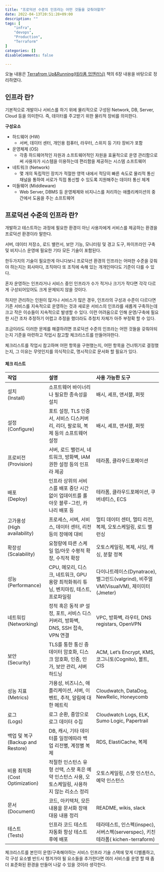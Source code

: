 ```yaml
---
title: "프로덕션 수준의 인프라는 어떤 것들을 갖춰야할까"
date: 2022-04-13T20:51:28+09:00
description: ""
tags: [
	"infra",
	"devops",
    "Production",
    "Terraform"
]
categories: []
disableComments: false

---
```




오늘 내용은 [Terrafrom Up&Running(테라폼 업앤러닝)](http://www.yes24.com/Product/Goods/101511312) 책의 6장 내용을 바탕으로 정리하였다.

## 인프라 란?

기본적으로 개발이나 서비스를 하기 위에 물리적으로 구성된 Network, DB, Server, Cloud 등을 의미한다. 즉, 데이터를 주고받기 위한 물리적 장비를 의미한다.



**구성요소**

- 하드웨어 (HW)
  - 서버, 데이터 센터, 개인용 컴퓨터, 라우터, 스위치 등 기타 장비가 포함
- 운영체제 (OS)
  - 각종 하드웨어적인 자원과 소프트웨어적인 자원을 효율적으로 운영 관리함으로써 사용자가 시스템을 이용하는데 편리함을 제공하는 시스템 소프트웨어
- 네트워크 (Network)
  - 몇 개의 독립적인 장치가 적절한 영역 내에서 적당히 빠른 속도로 물리적 통신 채널을 통하여 서로가 직접 통신할 수 있도록 지원해주는 데이터 통신 체계
- 미들웨어 (Middleware)
  -  Web Server, DBMS 등 운영체제와 비지니스를 처리하는 애플리케이션의 중간에서 도움을 주는 소프트웨어



## 프로덕션 수준의 인프라 란?

개발하고 테스트하는 과정에 필요한 환경이 아닌 사용자에게 서비스를 제공하는 환경을 프로덕션 환경이라 말한다.

서버, 데이터 저장소, 로드 밸런서, 보안 기능, 모니터링 및 경고 도구, 파이프라인 구축 및 비지니스 운영에 필요한 기타 모든 기술이 포함된다.



한두가지의 기술이 필요한게 아니다보니 프로덕션 환경의 인프라는 어떠한 수준을 갖춰야 하는지는 회사마다, 조직마다 또 조직에 속해 있는 개개인마다도 기준이 다를 수 있다.

혼자 운영하는 인프라거나 서비스 중인 인프라가 수가 적거나 크기가 작다면 각각 다르게 구성되어있어도 크게 문제되지 않을 것이다.



하지만 관리하는 인원이 많거나 서비스가 많은 경우, 인프라의 구성과 수준이 다르다면 기존 서비스를 지속적으로 운영하는 것과 새로운 서비스의 인프라를 새롭게 구축하는데 크고 작은 이슈들이 지속적으로 발생할 수 있다. 이런 어려움으로 인해 운영/구축에 필요한 시간 조차 추정하기 어렵고 추정을 했더라도 추청치 자체가 아주 부정확 할 수 있다.



조금이라도 이러한 문제를 해결하려면 프로덕션 수준의 인프라는 어떤 것들을 갖춰야되는지 기준을 마련하고 작업시 참고할 체크리스트를 만들어야한다.

체크리스트를 작업시 참고하며 어떤 항목을 구현했는지, 어떤 항목을 건너뛰기로 결정했는지, 그 이유는 무엇인지를 의식적으로,  명시적으로 문서화 할 필요가 있다.



#### 체크 리스트

| **작업**                                | **설명**                                                     | **사용 가능한 도구**                                         |
| :-------------------------------------- | :----------------------------------------------------------- | :----------------------------------------------------------- |
| 설치 <br />(Install)                    | 소프트웨어 바이너리나 필요한 종속성을 설치                   | 배시, 셰프, 앤서블, 퍼핏                                     |
| 설정 <br />(Configure)                  | 포트 설정, TLS 인증서, 서비스 디스커버리, 리더, 팔로워, 복제 등의 소프트웨어 설정 | 배시, 셰프, 앤서블, 퍼핏                                     |
| 프로비전 <br />(Provision)              | 서버, 로드 밸런서, 네트워크, 방화벽, IAM 권한 설정 등의 인프라 제공 | 테라폼, 클라우드포메이션                                     |
| 배포 <br />(Deploy)                     | 인프라 상위의 서비스를 배포 중단  시간 없이 업데이트를 롤아웃  블루-그린, 카나리 배포 등 | 테라폼, 클라우드포메이션, 쿠버네티스, ECS                    |
| 고가용성 <br />(High availability)      | 프로세스, 서버, 서비스, 데이터 센터, 리전 등의 장애에 대비   | 멀티 데이터 센터, 멀티 리전, 복제, 오토스케일링, 로드 밸런싱 |
| 확장성 <br />(Scalability)              | 요청량에 따른 스케일 업/아웃  수평적 확장, 수직적 확장       | 오토스케일링, 복제, 샤딩, 캐싱, 분할 정복                    |
| 성능 <br />(Performance)                | CPU, 메모리, 디스크, 네트워크, GPU 용량 최적화쿼리 튜닝, 벤치마킹, 테스트, 프로파일링 | 다이나트레이스(Dynatrace), 밸그린드(valgrind), 비주얼VM(VisualVM), 제이미터(Jmeter) |
| 네트워킹 <br />(Networking)             | 정적 혹은 동적 IP 설정, 포트, 서비스 디스커버리, 방화벽, DNS, SSH 접속, VPN 연결 | VPC, 방화벽, 라우터, DNS registars, OpenVPN                  |
| 보안 <br />(Security)                   | TLS를 통한 통신 중 데이터 암호화, 디스크 암호화, 인증, 인가, 보안 관리, 서버 하드닝 | ACM, Let’s Encrypt, KMS, 코그니토(Cognito), 볼트, CIS        |
| 성능 지표 <br />(Metrics)               | 가용성, 비즈니스, 애플리케이션, 서버, 이벤트, 추적, 알림에 대한 메트릭 | Cloudwatch, DataDog, NewRelic, Honeycomb                     |
| 로그 <br />(Logs)                       | 로그 순환, 중앙으로 로그 데이터 수집                         | Cloudwatch Logs, ELK, Sumo Logic, Papertrail                 |
| 백업 및 복구 <br />(Backup and Restore) | DB, 캐시, 기타 데이터를 일정에따라 백업 리전별, 계정별 복제  | RDS, ElastiCache, 복제                                       |
| 비용 최적화  <br />(Cost Optimization)  | 적절한 인스턴스 유형 선택, 스팟 혹은 예약 인스턴스 사용, 오토스케일링, 사용하지 않는 리소스 정리 | 오토스케일링, 스팟 인스턴스, 예약 인스턴스                   |
| 문서<br />(Document)                    | 코드, 아키텍처, 모든 내용을 문서화 장애 대응 내용 정리       | README, wikis, slack                                         |
| 테스트 <br />(Tests)                    | 인프라 코드 테스트 자동화 항상 테스트 후에 배포              | 테라테스트, 인스펙(inspec), 서버스펙(serverspec), 키친 테라폼( kichen-terraform) |



체크리스트를 본인이 운영/구축해야하는 서비스 인프라 기술 스택에 맞게 디벨롭하고, 각 구성 요소별 반드시 챙겨가야 될 요소들을 추가한다면 여러 서비스를 운영 할 때 좀 더 표준화된 환경을 만들어 나갈 수 있을 것이라 생각한다. 



